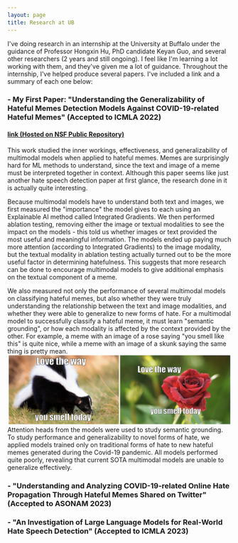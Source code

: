 ```yaml
---
layout: page
title: Research at UB
---
```


I've doing research in an internship at the University at Buffalo under the guidance of Professor Hongxin Hu, PhD candidate Keyan Guo, and several other researchers (2 years and still ongoing).  I feel like I'm learning a lot working with them, and they've given me a lot of guidance.  Throughout the internship, I've helped produce several papers.  I've included a link and a summary of each one below:
<br>
### - My First Paper: "Understanding the Generalizability of Hateful Memes Detection Models Against COVID-19-related Hateful Memes" (Accepted to ICMLA 2022)
#### [link (Hosted on NSF Public Repository)](https://par.nsf.gov/servlets/purl/10399964#:~:text=Our%20studies%20show%20that%20these,textual%20modality%20actually%20provides%20significantly) 
This work studied the inner workings, effectiveness, and generalizability of multimodal models when applied to hateful memes.  Memes are surprisingly hard for ML methods to understand, since the text and image of a meme must be interpreted together in context.  Although this paper seems like just another hate speech detection paper at first glance, the research done in it is actually quite interesting.  

Because multimodal models have to understand both text and images, we first measured the "importance" the model gives to each using an Explainable AI method called Integrated Gradients.  We then performed ablation testing, removing either the image or textual modalities to see the impact on the models - this told us whether images or text provided the most useful and meaningful information.  The models ended up paying much more attention (according to Integrated Gradients) to the image modality, but the textual modality in ablation testing actually turned out to be the more useful factor in determining hatefulness.  This suggests that more research can be done to encourage multimodal models to give additional emphasis on the textual component of a meme.

We also measured not only the performance of several multimodal models on classifying hateful memes, but also whether they were truly understanding the relationship between the text and image modalities, and whether they were able to generalize to new forms of hate.  For a multimodal model to successfully classify a hateful meme, it must learn "semantic grounding", or how each modality is affected by the context provided by the other.  For example, a meme with an image of a rose saying "you smell like this" is quite nice, while a meme with an image of a skunk saying the same thing is pretty mean.  
![Context in memes example](/assets/research/meme.png)   
Attention heads from the models were used to study semantic grounding.
To study performance and generalizability to novel forms of hate, we applied models trained only on traditional forms of hate to new hateful memes generated during the Covid-19 pandemic.  All models performed quite poorly, revealing that current SOTA multimodal models are unable to generalize effectively.

### - "Understanding and Analyzing COVID-19-related Online Hate Propagation Through Hateful Memes Shared on Twitter" (Accepted to ASONAM 2023)

### - "An Investigation of Large Language Models for Real-World Hate Speech Detection" (Accepted to ICMLA 2023)
